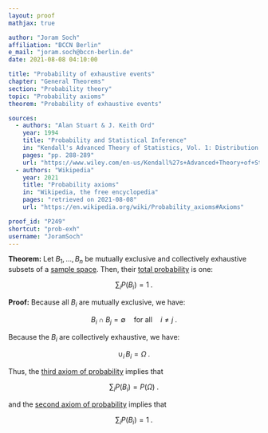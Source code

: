 ```yaml
---
layout: proof
mathjax: true

author: "Joram Soch"
affiliation: "BCCN Berlin"
e_mail: "joram.soch@bccn-berlin.de"
date: 2021-08-08 04:10:00

title: "Probability of exhaustive events"
chapter: "General Theorems"
section: "Probability theory"
topic: "Probability axioms"
theorem: "Probability of exhaustive events"

sources:
  - authors: "Alan Stuart & J. Keith Ord"
    year: 1994
    title: "Probability and Statistical Inference"
    in: "Kendall's Advanced Theory of Statistics, Vol. 1: Distribution Theory"
    pages: "pp. 288-289"
    url: "https://www.wiley.com/en-us/Kendall%27s+Advanced+Theory+of+Statistics%2C+3+Volumes%2C+Set%2C+6th+Edition-p-9780470669549"
  - authors: "Wikipedia"
    year: 2021
    title: "Probability axioms"
    in: "Wikipedia, the free encyclopedia"
    pages: "retrieved on 2021-08-08"
    url: "https://en.wikipedia.org/wiki/Probability_axioms#Axioms"

proof_id: "P249"
shortcut: "prob-exh"
username: "JoramSoch"
---
```



**Theorem:** Let $B_1, \ldots, B_n$ be mutually exclusive and collectively exhaustive subsets of a [sample space](/D/samp-spc). Then, their [total probability](/P/prob-tot) is one:

$$ \label{eq:prob-exh}
\sum_i P(B_i) = 1 \; .
$$


**Proof:** Because all $B_i$ are mutually exclusive, we have:

$$ \label{eq:B-exclusive}
B_i \cap B_j = \emptyset \quad \text{for all} \quad i \neq j \; .
$$

Because the $B_i$ are collectively exhaustive, we have:

$$ \label{eq:B-exhaustive}
\cup_i \, B_i = \Omega \; .
$$

Thus, the [third axiom of probability](/D/prob-ax) implies that

$$ \label{eq:prob-exh-s1}
\sum_i P(B_i) = P(\Omega) \; .
$$

and the [second axiom of probability](/D/prob-ax) implies that

$$ \label{eq:prob-exh-s2}
\sum_i P(B_i) = 1 \; .
$$
